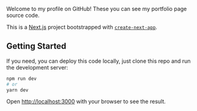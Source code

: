 Welcome to my profile on GitHub! These you can see my portfolio page source code.

This is a [Next.js](https://nextjs.org/) project bootstrapped with [`create-next-app`](https://github.com/vercel/next.js/tree/canary/packages/create-next-app).

## Getting Started

If you need, you can deploy this code locally, just clone this repo and run the development server:

```bash
npm run dev
# or
yarn dev
```

Open [http://localhost:3000](http://localhost:3000) with your browser to see the result.
